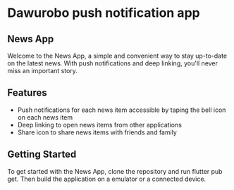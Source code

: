 # Dawurobo push notification app

## News App

Welcome to the News App, a simple and convenient way to stay up-to-date on the latest news. With push notifications and deep linking, you'll never miss an important story.

## Features

- Push notifications for each news item accessible by taping the bell icon on each news item
- Deep linking to open news items from other applications
- Share icon to share news items with friends and family

## Getting Started

To get started with the News App, clone the repository and run flutter pub get. Then build the application on a emulator or a connected device.
